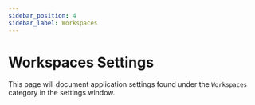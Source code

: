 ```yaml
---
sidebar_position: 4
sidebar_label: Workspaces
---
```


# Workspaces Settings

This page will document application settings found under the `Workspaces` category in the settings window.

